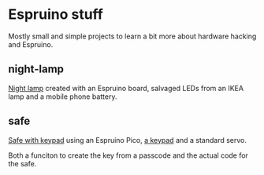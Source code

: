 # Espruino stuff

Mostly small and simple projects to learn a bit more about hardware hacking and Espruino.

## night-lamp
[Night lamp](./night-lamp) created with an Espruino board, salvaged LEDs from an IKEA lamp and a mobile phone battery.

## safe
[Safe with keypad]('./safe) using an Espruino Pico, [a keypad](https://www.digikey.no/no/products/detail/adafruit-industries-llc/419/5353596?so=85574670) and a standard servo.

Both a funciton to create the key from a passcode and the actual code for the safe. 